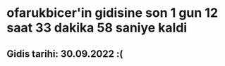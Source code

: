 # ofarukbicer'in gidisine son 1 gun 12 saat 33 dakika 58 saniye kaldi

## Gidis tarihi: 30.09.2022 :(